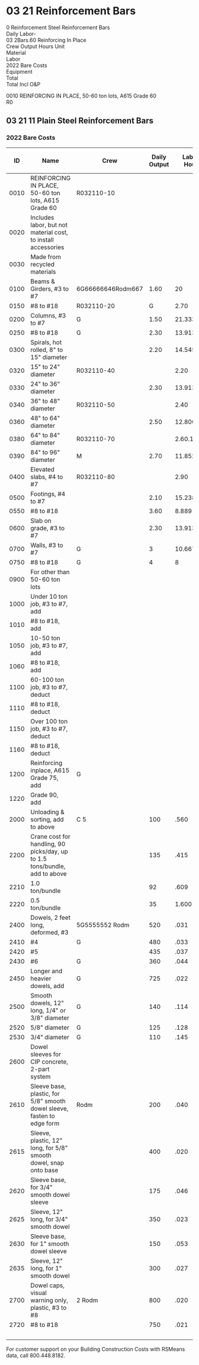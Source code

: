 # 03 21 Reinforcement Bars

0 Reinforcement Steel Reinforcement Bars  
Daily Labor-  
03 2Bars.60 Reinforcing In Place  
Crew Output Hours Unit  
Material  
Labor  
2022 Bare Costs  
Equipment  
Total  
Total Incl O&P  

0010 REINFORCING IN PLACE, 50-60 ton lots, A615 Grade 60  
R0

## 03 21 11 Plain Steel Reinforcement Bars

### 2022 Bare Costs

| ID    | Name                                                                 | Crew         | Daily Output | Labor-Hours | Unit | Material | Labor  | Equipment | Total  | Total Incl O&P |
|-------|----------------------------------------------------------------------|--------------|--------------|-------------|------|----------|--------|-----------|--------|----------------|
| 0010  | REINFORCING IN PLACE, 50-60 ton lots, A615 Grade 60                  | R032110-10   |              |             |      |          |        |           |        |                |
| 0020  | Includes labor, but not material cost, to install accessories         |              |              |             |      |          |        |           |        |                |
| 0030  | Made from recycled materials                                         |              |              |             |      |          |        |           |        |                |
| 0100  | Beams & Girders, #3 to #7                                            | 6G66666646Rodm667 | 1.60         | 20          | Ton  | 1,450    | 1,225  |           | 2,675  | 3,425          |
| 0150  | #8 to #18                                                            | R032110-20   | G            | 2.70         | 11.852      |      | 1,450    | 720    |           | 2,170  | 2,675          |
| 0200  | Columns, #3 to #7                                                    | G            | 1.50         | 21.333      |      | 1,450    | 1,300  |           | 2,750  | 3,525          |
| 0250  | #8 to #18                                                            | G            | 2.30         | 13.913      |      | 1,450    | 845    |           | 2,295  | 2,850          |
| 0300  | Spirals, hot rolled, 8" to 15" diameter                              |              | 2.20         | 14.545      |      | 1,850    | 885    |           | 2,735  | 3,375          |
| 0320  | 15" to 24" diameter                                                  | R032110-40   |              | 2.20         | 14.545      |      | 1,775    | 885    |           | 2,660  | 3,275          |
| 0330  | 24" to 36" diameter                                                  |              | 2.30         | 13.913      |      | 1,700    | 845    |           | 2,545  | 3,100          |
| 0340  | 36" to 48" diameter                                                  | R032110-50   |              | 2.40         | 13.333      |      | 1,600    | 810    |           | 2,410  | 2,975          |
| 0360  | 48" to 64" diameter                                                  |              | 2.50         | 12.800      |      | 1,775    | 775    |           | 2,550  | 3,100          |
| 0380  | 64" to 84" diameter                                                  | R032110-70   |              | 2.60.12.308  |      | 1,850    | 745    |           | 2,595  | 3,175          |
| 0390  | 84" to 96" diameter                                                  | M            | 2.70         | 11.852      |      | 1,950    | 720    |           | 2,670  | 3,200          |
| 0400  | Elevated slabs, #4 to #7                                             | R032110-80   |              | 2.90         | 11.034      |      | 1,450    | 670    |           | 2,120  | 2,600          |
| 0500  | Footings, #4 to #7                                                   |              | 2.10         | 15.238      |      | 1,450    | 925    |           | 2,375  | 2,975          |
| 0550  | #8 to #18                                                            |              | 3.60         | 8.889       |      | 1,450    | 540    |           | 1,990  | 2,400          |
| 0600  | Slab on grade, #3 to #7                                              |              | 2.30         | 13.913      |      | 1,450    | 845    |           | 2,295  | 2,850          |
| 0700  | Walls, #3 to #7                                                      | G            | 3            | 10.667      |      | 1,450    | 645    |           | 2,095  | 2,575          |
| 0750  | #8 to #18                                                            | G            | 4            | 8           |      | 1,450    | 485    |           | 1,935  | 2,325          |
| 0900  | For other than 50-60 ton lots                                        |              |              |             |      |          |        |           |        |                |
| 1000  | Under 10 ton job, #3 to #7, add                                      |              |              |             |      | 25%      | 10%    |           |        |                |
| 1010  | #8 to #18, add                                                       |              |              |             |      | 20%      | 10%    |           |        |                |
| 1050  | 10-50 ton job, #3 to #7, add                                         |              |              |             |      | 10%      |        |           |        |                |
| 1060  | #8 to #18, add                                                       |              |              |             |      | 5%       |        |           |        |                |
| 1100  | 60-100 ton job, #3 to #7, deduct                                     |              |              |             |      | 5%       |        |           |        |                |
| 1110  | #8 to #18, deduct                                                    |              |              |             |      | 10%      |        |           |        |                |
| 1150  | Over 100 ton job, #3 to #7, deduct                                   |              |              |             |      | 10%      |        |           |        |                |
| 1160  | #8 to #18, deduct                                                    |              |              |             |      | 15%      |        |           |        |                |
| 1200  | Reinforcing inplace, A615 Grade 75, add                              | G            |              |             | Ton  | 151      |        |           | 151    | 166            |
| 1220  | Grade 90, add                                                        |              |              |             |      | 170      |        |           | 170    | 187            |
| 2000  | Unloading & sorting, add to above                                    | C 5          | 100          | .560        |      |          | 34     | 2210      | 55     | 73.50          |
| 2200  | Crane cost for handling, 90 picks/day, up to 1.5 tons/bundle, add to above |          | 135          | .415        |      |          | 25     | 15.50     | 40.50  | 54.50          |
| 2210  | 1.0 ton/bundle                                                       |              | 92           | .609        |      |          | 37     | 23        | 60     | 80             |
| 2220  | 0.5 ton/bundle                                                       |              | 35           | 1.600       |      |          | 96.50  | 60        | 156.50 | 210            |
| 2400  | Dowels, 2 feet long, deformed, #3                                    | 5G5555552 Rodm | 520         | .031        | Eq.  | .60      | 1.87   |           | 2.47   | 3.45           |
| 2410  | #4                                                                   | G            | 480          | .033        |      | 1.07     | 2.02   |           | 3.09   | 4.19           |
| 2420  | #5                                                                   |              | 435          | .037        |      | 1.67     | 2.23   |           | 3.90   | 5.15           |
| 2430  | #6                                                                   | G            | 360          | .044        |      | 2.40     | 2.70   |           | 5.10   | 6.65           |
| 2450  | Longer and heavier dowels, add                                       | G            | 725          | .022        | Lb.  | .80      | 1.34   |           | 2.14   | 2.88           |
| 2500  | Smooth dowels, 12" long, 1/4" or 3/8" diameter                       | G            | 140          | .114        | Ea.  | 1.02     | 6.95   |           | 7.97   | 11.50          |
| 2520  | 5/8" diameter                                                        | G            | 125          | .128        |      | 1.79     | 7.75   |           | 9.54   | 13.55          |
| 2530  | 3/4" diameter                                                        | G            | 110          | .145        |      | 2.22     | 8.85   |           | 11.07  | 15.65          |
| 2600  | Dowel sleeves for CIP concrete, 2-part system                        |              |              |             |      |          |        |           |        |                |
| 2610  | Sleeve base, plastic, for 5/8" smooth dowel sleeve, fasten to edge form | Rodm      | 200          | .040        | Ea.  | .57      | 2.43   |           | 3      | 4.26           |
| 2615  | Sleeve, plastic, 12" long, for 5/8" smooth dowel, snap onto base     |              | 400          | .020        |      | 1.41     | 1.21   |           | 2.62   | 3.36           |
| 2620  | Sleeve base, for 3/4" smooth dowel sleeve                            |              | 175          | .046        |      | .57      | 2.77   |           | 3.34   | 4.77           |
| 2625  | Sleeve, 12" long, for 3/4" smooth dowel                              |              | 350          | .023        |      | 1.41     | 1.39   |           | 2.80   | 3.62           |
| 2630  | Sleeve base, for 1" smooth dowel sleeve                              |              | 150          | .053        |      | .96      | 3.24   |           | 4.20   | 5.90           |
| 2635  | Sleeve, 12" long, for 1" smooth dowel                                |              | 300          | .027        |      | 1.48     | 1.62   |           | 3.10   | 4.05           |
| 2700  | Dowel caps, visual warning only, plastic, #3 to #8                   | 2 Rodm       | 800          | .020        |      | .64      | 1.21   |           | 1.85   | 2.51           |
| 2720  | #8 to #18                                                            |              | 750          | .021        |      | 1.11     | 1.29   |           | 2.40   | 3.15           |
|       |                                                                      |              |              |             |      |          |        |           |        | 775            |

For customer support on your Building Construction Costs with RSMeans data, call 800.448.8182.